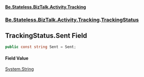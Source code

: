 #### [Be.Stateless.BizTalk.Activity.Tracking](README.md 'README')
### [Be.Stateless.BizTalk.Activity.Tracking](Be.Stateless.BizTalk.Activity.Tracking.md 'Be.Stateless.BizTalk.Activity.Tracking').[TrackingStatus](TrackingStatus.md 'Be.Stateless.BizTalk.Activity.Tracking.TrackingStatus')

## TrackingStatus.Sent Field

```csharp
public const string Sent = Sent;
```

#### Field Value
[System.String](https://docs.microsoft.com/en-us/dotnet/api/System.String 'System.String')
